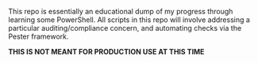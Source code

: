This repo is essentially an educational dump of my progress through learning some PowerShell. All scripts in this repo will involve addressing a particular auditing/compliance concern, and automating checks via the Pester framework.

**THIS IS NOT MEANT FOR PRODUCTION USE AT THIS TIME**